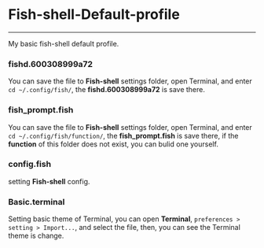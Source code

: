 Fish-shell-Default-profile
==========================

---

My basic fish-shell default profile.

### fishd.600308999a72
You can save the file to **Fish-shell** settings folder, open Terminal, and enter `cd ~/.config/fish/`, the **fishd.600308999a72** is save there.

### fish_prompt.fish
You can save the file to **Fish-shell** settings folder, open Terminal, and enter `cd ~/.config/fish/function/`, the **fish_prompt.fish** is save there, if the **function** of this folder does not exist, you can bulid one yourself.

### config.fish
setting **Fish-shell** config.

### Basic.terminal
Setting basic theme of Terminal, you can open **Terminal**, `preferences > setting > Import...`, and select the file, then, you can see the Terminal theme is change.